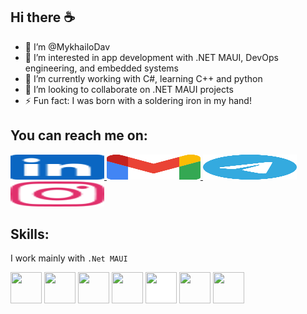 ### 
## **Hi there ☕**

- 👋 I’m @MykhailoDav
- 👀 I’m interested in app development with .NET MAUI, DevOps engineering, and embedded systems
- 🌱 I’m currently working with C#, learning C++ and python
- 💞️ I’m looking to collaborate on .NET MAUI projects
- ⚡ Fun fact: I was born with a soldering iron in my hand!


## You can reach me on:
<div>
<a href="https://www.linkedin.com/in/mykhailo-davydenko-130423320/">
<img src="https://github.com/MykhailoDav/MykhailoDav/blob/main/Images/linkedin.svg" height="40" width="150">
</a>
<a href="mailto:davudenko.mukhailo@gmail.com">
<img src="https://github.com/MykhailoDav/MykhailoDav/blob/main/Images/Gmail_icon.svg" height="40" width="150">
</a>
<a href="https://t.me/myhailo_dav">
<img src="https://github.com/MykhailoDav/MykhailoDav/blob/main/Images/telegram.svg" height="40" width="150">
</a>
<a href="https://www.instagram.com/myhailo_dav/">
<img src="https://github.com/MykhailoDav/MykhailoDav/blob/main/Images/instagram.svg" height="40" width="150">
</a>
</div>

## **Skills:**


I work mainly with `.Net MAUI`

<p>
    <img src="https://cdn.jsdelivr.net/gh/devicons/devicon/icons/c/c-original.svg" width="50" height="50" />
     <img src="https://cdn.jsdelivr.net/gh/devicons/devicon/icons/cplusplus/cplusplus-original.svg" width="50" height="50" />
      <img src="https://cdn.jsdelivr.net/gh/devicons/devicon/icons/csharp/csharp-original.svg" width="50" height="50" />
      <img src="https://cdn.jsdelivr.net/gh/devicons/devicon/icons/git/git-original.svg" width="50" height="50" />
      <img src="https://cdn.jsdelivr.net/gh/devicons/devicon/icons/github/github-original.svg" style="background-color: white;" width="50" height="50"/>
    <img src="https://cdn.jsdelivr.net/gh/devicons/devicon/icons/apple/apple-original.svg" width="50" height="50" />
  <img src="https://cdn.jsdelivr.net/gh/devicons/devicon/icons/android/android-original.svg" width="50" height="50" />
</p>
<!---
MykhailoDav/MykhailoDav is a ✨ special ✨ repository because its `README.md` (this file) appears on your GitHub profile.
You can click the Preview link to take a look at your changes.
--->
